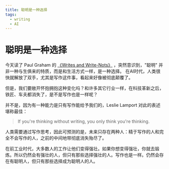 ```yaml
---
title: 聪明是一种选择
tags:
  - writing
  - AI
---
```


# 聪明是一种选择

今天读了 Paul Graham
的 [《Writes and Write-Nots》](https://paulgraham.com/writes.html?continueFlag=93ed27cd2cd725fa5a9c89ebaee07304)
，突然意识到，"聪明" 并非一种与生俱来的特质，而是和生活方式一样，是一种选择。
在AI时代，人类很快就解放了双手，尤其是写作这件事，看起来好像被彻底颠覆了。

但是，我们要敞开怀抱拥抱这种变化吗？和许多其它行业一样，在科技革新之后，铁匠、车夫都消失了，是不是写作也是一样呢？

并不是，因为有一种能力是只有写作能给予我们的，Leslie Lamport 对此的表述堪称最佳：
> If you're thinking without writing, you only think you're thinking.

人类需要通过写作思考，因此可预测的是，未来只存在两种人：精于写作的人和完全不会写作的人，之前的中间地带彻底消失殆尽了。

在前工业时代，大多数人的工作让他们变得强壮。如果你想变得强壮，你就去锻炼。所以仍然会有强壮的人，但只有那些选择强壮的人。写作也是一样。仍然会存在有聪明人，但只有那些选择成为聪明人的人。